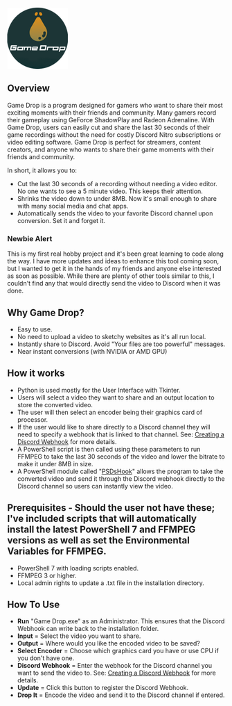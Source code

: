 ![Logo](https://github.com/ahiser24/Game-Drop/blob/main/assets/frame0/logo.png)

## Overview
Game Drop is a program designed for gamers who want to share their most exciting moments with their friends and community. Many gamers record their gameplay using GeForce ShadowPlay and Radeon Adrenaline. With Game Drop, users can easily cut and share the last 30 seconds of their game recordings without the need for costly Discord Nitro subscriptions or video editing software. Game Drop is perfect for streamers, content creators, and anyone who wants to share their game moments with their friends and community. 

In short, it allows you to:
* Cut the last 30 seconds of a recording without needing a video editor. No one wants to see a 5 minute video. This keeps their attention.
* Shrinks the video down to under 8MB. Now it's small enough to share with many social media and chat apps.
* Automatically sends the video to your favorite Discord channel upon conversion. Set it and forget it.

### Newbie Alert
This is my first real hobby project and it's been great learning to code along the way. I have more updates and ideas to enhance this tool coming soon, but I wanted to get it in the hands of my friends and anyone else interested as soon as possible. While there are plenty of other tools similar to this, I couldn't find any that would directly send the video to Discord when it was done.

## Why Game Drop?
* Easy to use.
* No need to upload a video to sketchy websites as it's all run local.
* Instantly share to Discord. Avoid "Your files are too powerful" messages.
* Near instant conversions (with NVIDIA or AMD GPU)

## How it works
* Python is used mostly for the User Interface with Tkinter.
* Users will select a video they want to share and an output location to store the converted video.
* The user will then select an encoder being their graphics card of processor.
* If the user would like to share directly to a Discord channel they will need to specify a webhook that is linked to that channel. See: [Creating a Discord Webhook](https://support.discord.com/hc/en-us/articles/228383668-Intro-to-Webhooks) for more details.
* A PowerShell script is then called using these parameters to run FFMPEG to take the last 30 seconds of the video and lower the bitrate to make it under 8MB in size.
* A PowerShell module called "[PSDsHook](https://github.com/gngrninja/PSDsHook)" allows the program to take the converted video and send it through the Discord webhook directly to the Discord channel so users can instantly view the video.

## Prerequisites - Should the user not have these; I've included scripts that will automatically install the latest PowerShell 7 and FFMPEG versions as well as set the Environmental Variables for FFMPEG.
* PowerShell 7 with loading scripts enabled.
* FFMPEG 3 or higher.
* Local admin rights to update a .txt file in the installation directory.


## How To Use
* **Run** "Game Drop.exe" as an Administrator. This ensures that the Discord Webhook can write back to the installation folder.
* **Input** = Select the video you want to share.
* **Output** = Where would you like the encoded video to be saved?
* **Select Encoder** = Choose which graphics card you have or use CPU if you don't have one.
* **Discord Webhook** = Enter the webhook for the Discord channel you want to send the video to. See: [Creating a Discord Webhook](https://support.discord.com/hc/en-us/articles/228383668-Intro-to-Webhooks) for more details.
* **Update** = Click this button to register the Discord Webhook.
* **Drop It** = Encode the video and send it to the Discord channel if entered.

